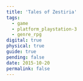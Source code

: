```yaml
---
title: 'Tales of Zestiria'
tags:
  - game
  - platform_playstation-3
  - genre_rpg
digital: true
physical: true
guide: true
pending: false
date: 2015-10-20
permalink: false
---
```

